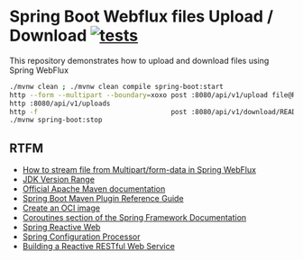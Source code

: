 # Spring Boot Webflux files Upload / Download [![tests](https://github.com/daggerok/spring-webflux-upload-download-files/actions/workflows/tests.yml/badge.svg)](https://github.com/daggerok/spring-webflux-upload-download-files/actions/workflows/tests.yml)
This repository demonstrates how to upload and download files using Spring WebFlux

```bash
./mvnw clean ; ./mvnw clean compile spring-boot:start
http --form --multipart --boundary=xoxo post :8080/api/v1/upload file@README.md
http :8080/api/v1/uploads
http -f                                 post :8080/api/v1/download/README.md    > target/README.md
./mvnw spring-boot:stop
```

## RTFM
* [How to stream file from Multipart/form-data in Spring WebFlux](https://errorsfixing.com/how-to-stream-file-from-multipart-form-data-in-spring-webflux/)
* [JDK Version Range](https://github.com/spring-projects/spring-framework/wiki/Spring-Framework-Versions#jdk-version-range)
* [Official Apache Maven documentation](https://maven.apache.org/guides/index.html)
* [Spring Boot Maven Plugin Reference Guide](https://docs.spring.io/spring-boot/docs/2.6.7/maven-plugin/reference/html/)
* [Create an OCI image](https://docs.spring.io/spring-boot/docs/2.6.7/maven-plugin/reference/html/#build-image)
* [Coroutines section of the Spring Framework Documentation](https://docs.spring.io/spring/docs/5.3.19/spring-framework-reference/languages.html#coroutines)
* [Spring Reactive Web](https://docs.spring.io/spring-boot/docs/2.6.7/reference/htmlsingle/#web.reactive)
* [Spring Configuration Processor](https://docs.spring.io/spring-boot/docs/2.6.7/reference/htmlsingle/#configuration-metadata-annotation-processor)
* [Building a Reactive RESTful Web Service](https://spring.io/guides/gs/reactive-rest-service/)
